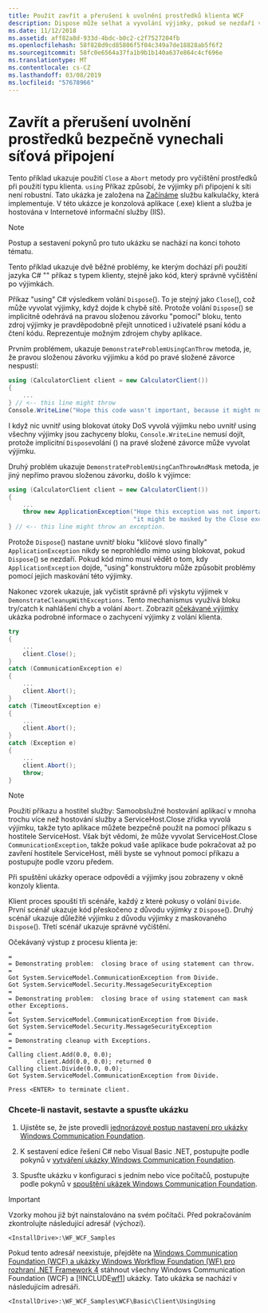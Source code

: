 ```yaml
---
title: Použít zavřít a přerušení k uvolnění prostředků klienta WCF
description: Dispose může selhat a vyvolání výjimky, pokud se nezdaří v síti. To může způsobit nežádoucí chování. Místo toho použijte zavřít a přerušení k uvolnění prostředků klienta, když k chybě sítě.
ms.date: 11/12/2018
ms.assetid: aff82a8d-933d-4bdc-b0c2-c2f7527204fb
ms.openlocfilehash: 58f828d9cd85806f5f04c349a7de18828ab5f6f2
ms.sourcegitcommit: 58fc0e6564a37fa1b9b1b140a637e864c4cf696e
ms.translationtype: MT
ms.contentlocale: cs-CZ
ms.lasthandoff: 03/08/2019
ms.locfileid: "57678966"
---
```

# <a name="close-and-abort-release-resources-safely-when-network-connections-have-dropped"></a>Zavřít a přerušení uvolnění prostředků bezpečně vynechali síťová připojení

Tento příklad ukazuje použití `Close` a `Abort` metody pro vyčištění prostředků při použití typu klienta. `using` Příkaz způsobí, že výjimky při připojení k síti není robustní. Tato ukázka je založena na [Začínáme](../../../../docs/framework/wcf/samples/getting-started-sample.md) službu kalkulačky, která implementuje. V této ukázce je konzolová aplikace (.exe) klient a služba je hostována v Internetové informační služby (IIS).

> [!NOTE]
> Postup a sestavení pokynů pro tuto ukázku se nachází na konci tohoto tématu.

Tento příklad ukazuje dvě běžné problémy, ke kterým dochází při použití jazyka C# "" příkaz s typem klienty, stejně jako kód, který správně vyčištění po výjimkách.

Příkaz "using" C# výsledkem volání `Dispose`(). To je stejný jako `Close`(), což může vyvolat výjimky, když dojde k chybě sítě. Protože volání `Dispose`() se implicitně odehrává na pravou složenou závorku "pomocí" bloku, tento zdroj výjimky je pravděpodobně přejít unnoticed i uživatelé psaní kódu a čtení kódu. Reprezentuje možným zdrojem chyby aplikace.

Prvním problémem, ukazuje `DemonstrateProblemUsingCanThrow` metoda, je, že pravou složenou závorku výjimku a kód po pravé složené závorce nespustí:

```csharp
using (CalculatorClient client = new CalculatorClient())
{
    ...
} // <-- this line might throw
Console.WriteLine("Hope this code wasn't important, because it might not happen.");
```

I když nic uvnitř using blokovat útoky DoS vyvolá výjimku nebo uvnitř using všechny výjimky jsou zachyceny bloku, `Console.WriteLine` nemusí dojít, protože implicitní `Dispose`volání () na pravé složené závorce může vyvolat výjimku.

Druhý problém ukazuje `DemonstrateProblemUsingCanThrowAndMask` metoda, je jiný nepřímo pravou složenou závorku, došlo k výjimce:

```csharp
using (CalculatorClient client = new CalculatorClient())
{
    ...
    throw new ApplicationException("Hope this exception was not important, because "+
                                   "it might be masked by the Close exception.");
} // <-- this line might throw an exception.
```

Protože `Dispose`() nastane uvnitř bloku "klíčové slovo finally" `ApplicationException` nikdy se neprohlédlo mimo using blokovat, pokud `Dispose`() se nezdaří. Pokud kód mimo musí vědět o tom, kdy `ApplicationException` dojde, "using" konstruktoru může způsobit problémy pomocí jejich maskování této výjimky.

Nakonec vzorek ukazuje, jak vyčistit správně při výskytu výjimek v `DemonstrateCleanupWithExceptions`. Tento mechanismus využívá bloku try/catch k nahlášení chyb a volání `Abort`. Zobrazit [očekávané výjimky](../../../../docs/framework/wcf/samples/expected-exceptions.md) ukázka podrobné informace o zachycení výjimky z volání klienta.

```csharp
try
{
    ...
    client.Close();
}
catch (CommunicationException e)
{
    ...
    client.Abort();
}
catch (TimeoutException e)
{
    ...
    client.Abort();
}
catch (Exception e)
{
    ...
    client.Abort();
    throw;
}
```

> [!NOTE]
> Použití příkazu a hostitel služby: Samoobslužné hostování aplikací v mnoha trochu více než hostování služby a ServiceHost.Close zřídka vyvolá výjimku, takže tyto aplikace můžete bezpečně použít na pomocí příkazu s hostitele ServiceHost. Však být vědomi, že může vyvolat ServiceHost.Close `CommunicationException`, takže pokud vaše aplikace bude pokračovat až po zavření hostitele ServiceHost, měli byste se vyhnout pomocí příkazu a postupujte podle vzoru předem.

Při spuštění ukázky operace odpovědi a výjimky jsou zobrazeny v okně konzoly klienta.

Klient proces spouští tři scénáře, každý z které pokusy o volání `Divide`. První scénář ukazuje kód přeskočeno z důvodu výjimky z `Dispose`(). Druhý scénář ukazuje důležité výjimku z důvodu výjimky z maskovaného `Dispose`(). Třetí scénář ukazuje správné vyčištění.

Očekávaný výstup z procesu klienta je:

```
=
= Demonstrating problem:  closing brace of using statement can throw.
=
Got System.ServiceModel.CommunicationException from Divide.
Got System.ServiceModel.Security.MessageSecurityException
=
= Demonstrating problem:  closing brace of using statement can mask other Exceptions.
=
Got System.ServiceModel.CommunicationException from Divide.
Got System.ServiceModel.Security.MessageSecurityException
=
= Demonstrating cleanup with Exceptions.
=
Calling client.Add(0.0, 0.0);
        client.Add(0.0, 0.0); returned 0
Calling client.Divide(0.0, 0.0);
Got System.ServiceModel.CommunicationException from Divide.

Press <ENTER> to terminate client.
```

### <a name="to-set-up-build-and-run-the-sample"></a>Chcete-li nastavit, sestavte a spusťte ukázku

1. Ujistěte se, že jste provedli [jednorázové postup nastavení pro ukázky Windows Communication Foundation](../../../../docs/framework/wcf/samples/one-time-setup-procedure-for-the-wcf-samples.md).

2. K sestavení edice řešení C# nebo Visual Basic .NET, postupujte podle pokynů v [vytváření ukázky Windows Communication Foundation](../../../../docs/framework/wcf/samples/building-the-samples.md).

3. Spusťte ukázku v konfiguraci s jedním nebo více počítačů, postupujte podle pokynů v [spouštění ukázek Windows Communication Foundation](../../../../docs/framework/wcf/samples/running-the-samples.md).

> [!IMPORTANT]
> Vzorky mohou již být nainstalováno na svém počítači. Před pokračováním zkontrolujte následující adresář (výchozí).
>
> `<InstallDrive>:\WF_WCF_Samples`
>
> Pokud tento adresář neexistuje, přejděte na [Windows Communication Foundation (WCF) a ukázky Windows Workflow Foundation (WF) pro rozhraní .NET Framework 4](https://go.microsoft.com/fwlink/?LinkId=150780) stáhnout všechny Windows Communication Foundation (WCF) a [!INCLUDE[wf1](../../../../includes/wf1-md.md)] ukázky. Tato ukázka se nachází v následujícím adresáři.
>
> `<InstallDrive>:\WF_WCF_Samples\WCF\Basic\Client\UsingUsing`

